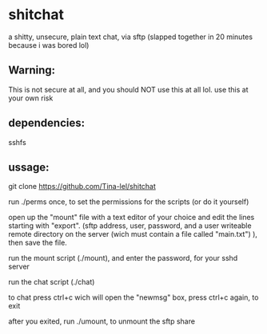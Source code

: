 # shitchat
a shitty, unsecure, plain text chat, via sftp (slapped together in 20 minutes because i was bored lol)

Warning:
-
This is not secure at all, and you should NOT use this at all lol. use this at your own risk

dependencies:
-
sshfs

ussage:
-

git clone https://github.com/Tina-lel/shitchat

run ./perms once, to set the permissions for the scripts (or do it yourself)

open up the "mount" file with a text editor of your choice and edit the lines starting with "export". (sftp address, user, password, and a user writeable remote directory on the server (wich must contain a file called "main.txt") ), then save the file.

run the mount script (./mount), and enter the password, for your sshd server

run the chat script (./chat)

to chat press ctrl+c wich will open the "newmsg" box, press ctrl+c again, to exit

after you exited, run ./umount, to unmount the sftp share
